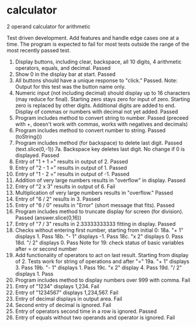 # calculator
2 operand calculator for arithmetic

Test driven development. Add features and handle edge cases one
  at a time. The program is expected to fail for most tests
  outside the range of the most recently passed test.

1. Display buttons, including clear, backspace, all 10 digits,
     4 arithmetic operators, equals, and decimal. Passed
2. Show 0 in the display bar at start. Passed
3. All buttons should have a unique response to "click." Passed.
     Note: Output for this test was the button name only.
4. Numeric input (not including decimal) should display up
     to 16 characters (may reduce for final). Starting zero stays
     zero for input of zero. Starting zero is replaced by other
     digits. Additional digits are added to end. Display of
     commas or numbers with decimal not yet added. Passed
5. Program includes method to convert string to number. Passed
     (preceed with +, doesn't work with commas, works with
       negatives and decimals)
6. Program includes method to convert number to string. Passed (toString())
7. Program includes method (for backspace) to delete last digit. Passed
       (text.slice(0,-1))
7a. Backspace key deletes last digit. No change if 0 is displayed. Passed
8. Entry of "1 + 1 =" results in output of 2. Passed
9. Entry of "2 - 1 =" results in output of 1. Passed
10. Entry of "1 - 2 =" results in output of -1. Passed
11. Addition of very large numbers results in "overflow" in display. Passed
12. Entry of "2 x 3" results in output of 6. Fail
13. Multiplication of very large numbers results in "overflow." Passed
14. Entry of "6 / 2" results in 3. Passed
15. Entry of "6 / 0" results in "Error" (short message that fits). Passed
16. Program includes method to truncate display for screen
       (for division). Passed (answer.slice(0,16))
17. Entry of "7 / 3" results in 2.33333333333 fitting in display. Passed
18. Checks without entering first number, starting from initial 0:
18a. "+ 1" displays 1. Pass
18b. "- 1" displays -1. Pass
18c. "x 2" displays 0. Pass
18d. "/ 2" displays 0. Pass
Note for 19: check status of basic variables after = or second number
19. Add functionality of operators to act on last result. Starting from
     display of 2. Tests work for string of operations and after "="
19a. "+ 1" displays 3. Pass
19b. "- 1" displays 1. Pass
19c. "x 2" display 4. Pass
19d. "/ 2" displays 1. Pass
20. Program includes method to display numbers over 999 with comma. Fail
21. Entry of "1234" displays 1,234. Fail
22. Entry of "1234567" displays 1,234,567. Fail
23. Entry of decimal displays in output area. Fail
24. Second entry of decimal is ignored. Fail
25. Entry of operators second time in a row is ignored. Passed
26. Entry of equals without two operands and operator is ignored. Fail
